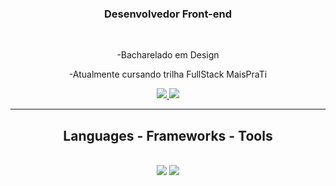 <h3 align="center">Desenvolvedor Front-end</h3>

<br/>

<div align="center">
 
 -Bacharelado em Design
 
 -Atualmente cursando trilha FullStack MaisPraTi

 </div>

 <div align="center"> 
  <a href="mailto:vfarias.designer@gmail.com">
    <img src="https://img.shields.io/badge/Gmail-333333?style=for-the-badge&logo=gmail&logoColor=red" />
  </a>
  <a href="https://www.linkedin.com/in/vin%C3%ADcius-farias-52b877169/" target="_blank">
    <img src="https://img.shields.io/badge/LinkedIn-0077B5?style=for-the-badge&logo=linkedin&logoColor=white" target="_blank" />
  </a>
</div>

 <hr/>

 <h2 align="center">Languages - Frameworks - Tools</h2>
<br/>
<div align="center">
  <img src="https://skillicons.dev/icons?i=vscode,git,html,css,figma,react" />
  <img src="https://skillicons.dev/icons?i=java,spring,javascript,typescript,mysql" /><br>
</div>
